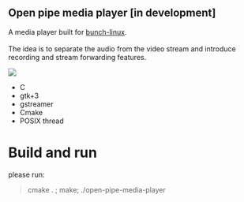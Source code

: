 ## Open pipe media player [in development]

A media player built for [bunch-linux](https://waelkarman.github.io/bunch-linux-manifests/). <br><br>
The idea is to separate the audio from the video stream and introduce recording and stream forwarding features.

<img src="doc/screen.gif">

- C
- gtk+3
- gstreamer
- Cmake
- POSIX thread

# Build and run
please run: 
> cmake . ; make; ./open-pipe-media-player
